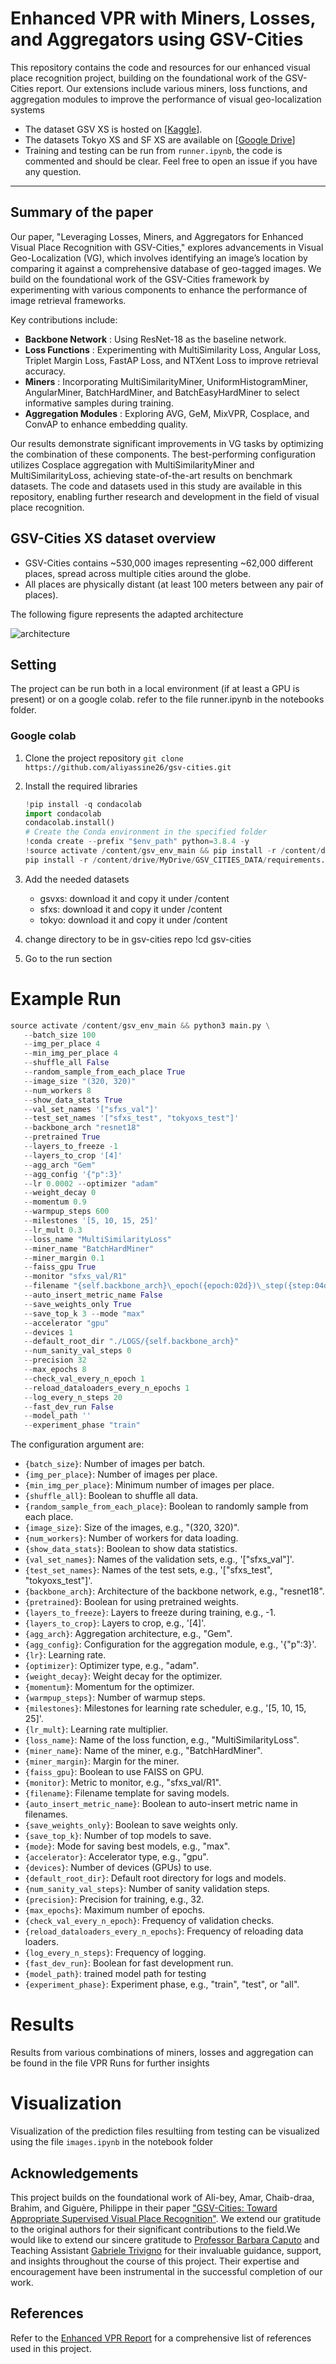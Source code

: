 # Enhanced VPR with Miners, Losses, and Aggregators using GSV-Cities

This repository contains the code and resources for our enhanced visual place recognition project, building on the foundational work of the GSV-Cities report. Our extensions include various miners, loss functions, and aggregation modules to improve the performance of visual geo-localization systems

- The dataset GSV XS is hosted on [[Kaggle](https://www.kaggle.com/datasets/giovannimonco22/gsv-xs)].
- The datasets Tokyo XS and SF XS are available on [[Google Drive](https://drive.google.com/drive/folders/1Ucy9JONT26EjDAjIJFhuL9qeLxgSZKmf?usp=share_link)]
- Training and testing can be run from `runner.ipynb`, the code is commented and should be clear. Feel free to open an issue if you have any question.

---

## **Summary of the paper**

Our paper, "Leveraging Losses, Miners, and Aggregators for Enhanced Visual Place Recognition with GSV-Cities," explores advancements in Visual Geo-Localization (VG), which involves identifying an image’s location by comparing it against a comprehensive database of geo-tagged images. We build on the foundational work of the GSV-Cities framework by experimenting with various components to enhance the performance of image retrieval frameworks.

Key contributions include:

- **Backbone Network** : Using ResNet-18 as the baseline network.
- **Loss Functions** : Experimenting with MultiSimilarity Loss, Angular Loss, Triplet Margin Loss, FastAP Loss, and NTXent Loss to improve retrieval accuracy.
- **Miners** : Incorporating MultiSimilarityMiner, UniformHistogramMiner, AngularMiner, BatchHardMiner, and BatchEasyHardMiner to select informative samples during training.
- **Aggregation Modules** : Exploring AVG, GeM, MixVPR, Cosplace, and ConvAP to enhance embedding quality.

Our results demonstrate significant improvements in VG tasks by optimizing the combination of these components. The best-performing configuration utilizes Cosplace aggregation with MultiSimilarityMiner and MultiSimilarityLoss, achieving state-of-the-art results on benchmark datasets. The code and datasets used in this study are available in this repository, enabling further research and development in the field of visual place recognition.

## GSV-Cities XS dataset overview

- GSV-Cities contains ~530,000 images representing ~62,000 different places, spread across multiple cities around the globe.
- All places are physically distant (at least 100 meters between any pair of places).

The following figure represents the adapted architecture


![architecture](images/architecture.jpg)

## Setting

The project can be run both in a local environment (if at least a GPU is present) or on a google colab. refer to the file runner.ipynb in the notebooks folder.

### Google colab

1. Clone the project repository
   `git clone https://github.com/aliyassine26/gsv-cities.git `
2. Install the required libraries

   ```python
   !pip install -q condacolab
   import condacolab
   condacolab.install()
   # Create the Conda environment in the specified folder
   !conda create --prefix "$env_path" python=3.8.4 -y
   !source activate /content/gsv_env_main && pip install -r /content/drive/MyDrive/requirements2.txt
   pip install -r /content/drive/MyDrive/GSV_CITIES_DATA/requirements.txt
   ```
3. Add the needed datasets

   - gsvxs: download it and copy it under /content
   - sfxs: download it and copy it under /content
   - tokyo: download it and copy it under /content
4. change directory to be in gsv-cities repo
   !cd gsv-cities
5. Go to the run section

# Example Run

```python
source activate /content/gsv_env_main && python3 main.py \
   --batch_size 100
   --img_per_place 4
   --min_img_per_place 4
   --shuffle_all False
   --random_sample_from_each_place True
   --image_size "(320, 320)"
   --num_workers 8
   --show_data_stats True
   --val_set_names '["sfxs_val"]'
   --test_set_names '["sfxs_test", "tokyoxs_test"]'
   --backbone_arch "resnet18"
   --pretrained True
   --layers_to_freeze -1
   --layers_to_crop '[4]'
   --agg_arch "Gem"
   --agg_config '{"p":3}'
   --lr 0.0002 --optimizer "adam"
   --weight_decay 0
   --momentum 0.9
   --warmpup_steps 600
   --milestones '[5, 10, 15, 25]'
   --lr_mult 0.3
   --loss_name "MultiSimilarityLoss"
   --miner_name "BatchHardMiner"
   --miner_margin 0.1
   --faiss_gpu True
   --monitor "sfxs_val/R1"
   --filename "{self.backbone_arch}\_epoch({epoch:02d})\_step({step:04d})\_R1[{pitts30k_val/R1:.4f}]\_R5[{sfxs_val/R5:.4f}]"
   --auto_insert_metric_name False
   --save_weights_only True
   --save_top_k 3 --mode "max"
   --accelerator "gpu"
   --devices 1
   --default_root_dir "./LOGS/{self.backbone_arch}"
   --num_sanity_val_steps 0
   --precision 32
   --max_epochs 8
   --check_val_every_n_epoch 1
   --reload_dataloaders_every_n_epochs 1
   --log_every_n_steps 20
   --fast_dev_run False
   --model_path ''
   --experiment_phase "train"
```

The configuration argument are:

- `{batch_size}`: Number of images per batch.
- `{img_per_place}`: Number of images per place.
- `{min_img_per_place}`: Minimum number of images per place.
- `{shuffle_all}`: Boolean to shuffle all data.
- `{random_sample_from_each_place}`: Boolean to randomly sample from each place.
- `{image_size}`: Size of the images, e.g., "(320, 320)".
- `{num_workers}`: Number of workers for data loading.
- `{show_data_stats}`: Boolean to show data statistics.
- `{val_set_names}`: Names of the validation sets, e.g., '["sfxs_val"]'.
- `{test_set_names}`: Names of the test sets, e.g., '["sfxs_test", "tokyoxs_test"]'.
- `{backbone_arch}`: Architecture of the backbone network, e.g., "resnet18".
- `{pretrained}`: Boolean for using pretrained weights.
- `{layers_to_freeze}`: Layers to freeze during training, e.g., -1.
- `{layers_to_crop}`: Layers to crop, e.g., '[4]'.
- `{agg_arch}`: Aggregation architecture, e.g., "Gem".
- `{agg_config}`: Configuration for the aggregation module, e.g., '{"p":3}'.
- `{lr}`: Learning rate.
- `{optimizer}`: Optimizer type, e.g., "adam".
- `{weight_decay}`: Weight decay for the optimizer.
- `{momentum}`: Momentum for the optimizer.
- `{warmpup_steps}`: Number of warmup steps.
- `{milestones}`: Milestones for learning rate scheduler, e.g., '[5, 10, 15, 25]'.
- `{lr_mult}`: Learning rate multiplier.
- `{loss_name}`: Name of the loss function, e.g., "MultiSimilarityLoss".
- `{miner_name}`: Name of the miner, e.g., "BatchHardMiner".
- `{miner_margin}`: Margin for the miner.
- `{faiss_gpu}`: Boolean to use FAISS on GPU.
- `{monitor}`: Metric to monitor, e.g., "sfxs_val/R1".
- `{filename}`: Filename template for saving models.
- `{auto_insert_metric_name}`: Boolean to auto-insert metric name in filenames.
- `{save_weights_only}`: Boolean to save weights only.
- `{save_top_k}`: Number of top models to save.
- `{mode}`: Mode for saving best models, e.g., "max".
- `{accelerator}`: Accelerator type, e.g., "gpu".
- `{devices}`: Number of devices (GPUs) to use.
- `{default_root_dir}`: Default root directory for logs and models.
- `{num_sanity_val_steps}`: Number of sanity validation steps.
- `{precision}`: Precision for training, e.g., 32.
- `{max_epochs}`: Maximum number of epochs.
- `{check_val_every_n_epoch}`: Frequency of validation checks.
- `{reload_dataloaders_every_n_epochs}`: Frequency of reloading data loaders.
- `{log_every_n_steps}`: Frequency of logging.
- `{fast_dev_run}`: Boolean for fast development run.
- `{model_path}`: trained model path for testing
- `{experiment_phase}`: Experiment phase, e.g., "train", "test", or "all".

# Results

Results from various combinations of miners, losses and aggregation can be found in the file VPR Runs for further insights

# Visualization

Visualization of the prediction files resultiing from testing can be visualized using the file `images.ipynb` in the notebook folder

## Acknowledgements

This project builds on the foundational work of Ali-bey, Amar, Chaib-draa, Brahim, and Giguère, Philippe in their paper [&#34;GSV-Cities: Toward Appropriate Supervised Visual Place Recognition&#34;](https://arxiv.org/abs/2210.10239). We extend our gratitude to the original authors for their significant contributions to the field.We would like to extend our sincere gratitude to [Professor Barbara Caputo](https://www.polito.it/personale?p=barbara.caputo) and Teaching Assistant [Gabriele Trivigno](https://www.polito.it/personale?p=gabriele.trivigno) for their invaluable guidance, support, and insights throughout the course of this project. Their expertise and encouragement have been instrumental in the successful completion of our work.

## References

Refer to the [Enhanced VPR Report](https://drive.google.com/file/d/16CRoMpZiEWOgb9R-ypXJBS4GIVcbOLu-/view?usp=drive_link) for a comprehensive list of references used in this project.
